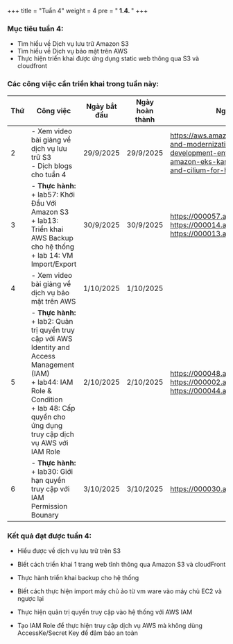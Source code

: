 +++
title = "Tuần 4"
weight = 4
pre = "<b> 1.4. </b>"
+++

### Mục tiêu tuần 4:

* Tìm hiểu về Dịch vụ lưu trữ Amazon S3
* Tìm hiểu về Dịch vụ bảo mật trên AWS
* Thực hiện triển khai được ứng dụng static web thông qua S3 và cloudfront

### Các công việc cần triển khai trong tuần này:
| Thứ | Công việc| Ngày bắt đầu | Ngày hoàn thành | Nguồn tài liệu |
| --- | ------------------------------------------------------------------------------------------------------------------------------------------------------------------------------------------- | ------------ | --------------- | ----------------------------------------- |
| 2   | - Xem video bài giảng về dịch vụ lưu trữ S3 <br> - Dịch blogs cho tuần 4 | 29/9/2025 | 29/9/2025 | <https://aws.amazon.com/blogs/migration-and-modernization/scaling-clouderas-development-environment-leveraging-amazon-eks-karpenter-bottlerocket-and-cilium-for-hybrid-cloud/>
| 3   | - **Thực hành:** <br>+ lab57:  Khởi Đầu Với Amazon S3 <br> + lab13: Triển khai AWS Backup cho hệ thống <br> + lab 14: VM Import/Export| 30/9/2025 | 30/9/2025 | <https://000057.awsstudygroup.com> <https://000014.awsstudygroup.com> <https://000013.awsstudygroup.com/>
| 4   | - Xem video bài giảng về dịch vụ bảo mật trên AWS| 1/10/2025 | 1/10/2025 | 
| 5   | - **Thực hành:** <br>+ lab2:  Quản trị quyền truy cập với AWS Identity and Access Management (IAM) <br> + lab44: IAM Role & Condition <br> + lab 48: Cấp quyền cho ứng dụng truy cập dịch vụ AWS với IAM Role | 2/10/2025 | 2/10/2025 | <https://000048.awsstudygroup.com/vi/> <https://000002.awsstudygroup.com/vi/> <https://000044.awsstudygroup.com/vi/>
| 6   | - **Thực hành:** <br>+ lab30:  Giới hạn quyền truy cập với IAM Permission Bounary | 3/10/2025 | 3/10/2025 | <https://000030.awsstudygroup.com/vi/>
### Kết quả đạt được tuần 4:

* Hiểu được về dịch vụ lưu trữ trên S3

* Biết cách triển khai 1 trang web tĩnh thông qua Amazon S3 và cloudFront

* Thực hành triển khai backup cho hệ thống

* Biết cách thực hiện import máy chủ ảo từ vm ware vào máy chủ EC2 và ngược lại

* Thực hiện quản trị quyền truy cập vào hệ thống với AWS IAM

* Tạo IAM Role để thực hiện truy cập dịch vụ AWS mà không dùng AccessKe/Secret Key để đảm bảo an toàn
